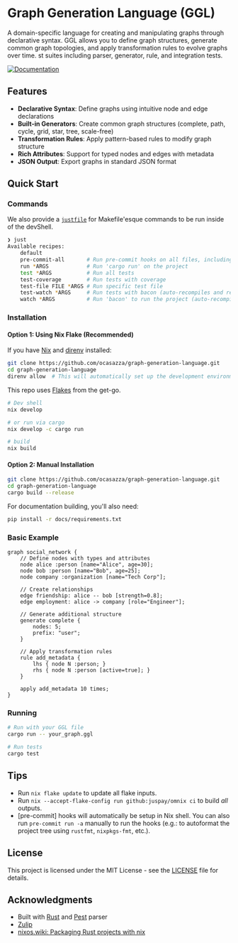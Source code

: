 
# Graph Generation Language (GGL)

A domain-specific language for creating and manipulating graphs through declarative syntax. GGL allows you to define graph structures, generate common graph topologies, and apply transformation rules to evolve graphs over time.
st suites including parser, generator, rule, and integration tests.

[![Documentation](https://img.shields.io/badge/docs-latest-blue)](https://ocasazza.github.io/graph-generation-language/)


## Features

- **Declarative Syntax**: Define graphs using intuitive node and edge declarations
- **Built-in Generators**: Create common graph structures (complete, path, cycle, grid, star, tree, scale-free)
- **Transformation Rules**: Apply pattern-based rules to modify graph structure
- **Rich Attributes**: Support for typed nodes and edges with metadata
- **JSON Output**: Export graphs in standard JSON format

## Quick Start

### Commands

We also provide a [`justfile`](https://just.systems/) for Makefile'esque commands to be run inside of the devShell.

```zsh
❯ just
Available recipes:
    default
    pre-commit-all       # Run pre-commit hooks on all files, including autoformatting
    run *ARGS            # Run 'cargo run' on the project
    test *ARGS           # Run all tests
    test-coverage        # Run tests with coverage
    test-file FILE *ARGS # Run specific test file
    test-watch *ARGS     # Run tests with bacon (auto-recompiles and re-runs tests)
    watch *ARGS          # Run 'bacon' to run the project (auto-recompiles)
```

### Installation

#### Option 1: Using Nix Flake (Recommended)

If you have [Nix](https://nixos.org/download.html) and [direnv](https://direnv.net/) installed:

```bash
git clone https://github.com/ocasazza/graph-generation-language.git
cd graph-generation-language
direnv allow  # This will automatically set up the development environment
```

This repo uses [Flakes](https://nixos.asia/en/flakes) from the get-go.


```bash
# Dev shell
nix develop

# or run via cargo
nix develop -c cargo run

# build
nix build
```


#### Option 2: Manual Installation

```bash
git clone https://github.com/ocasazza/graph-generation-language.git
cd graph-generation-language
cargo build --release
```

For documentation building, you'll also need:
```bash
pip install -r docs/requirements.txt
```

### Basic Example

```ggl
graph social_network {
    // Define nodes with types and attributes
    node alice :person [name="Alice", age=30];
    node bob :person [name="Bob", age=25];
    node company :organization [name="Tech Corp"];

    // Create relationships
    edge friendship: alice -- bob [strength=0.8];
    edge employment: alice -> company [role="Engineer"];

    // Generate additional structure
    generate complete {
        nodes: 5;
        prefix: "user";
    }

    // Apply transformation rules
    rule add_metadata {
        lhs { node N :person; }
        rhs { node N :person [active=true]; }
    }

    apply add_metadata 10 times;
}
```

### Running

```bash
# Run with your GGL file
cargo run -- your_graph.ggl

# Run tests
cargo test

```

## Tips

- Run `nix flake update` to update all flake inputs.
- Run `nix --accept-flake-config run github:juspay/omnix ci` to build _all_ outputs.
- [pre-commit] hooks will automatically be setup in Nix shell. You can also run `pre-commit run -a` manually to run the hooks (e.g.: to autoformat the project tree using `rustfmt`, `nixpkgs-fmt`, etc.).

## License

This project is licensed under the MIT License - see the [LICENSE](LICENSE) file for details.

## Acknowledgments

- Built with [Rust](https://www.rust-lang.org/) and [Pest](https://pest.rs/) parser
- [Zulip](https://nixos.zulipchat.com/#narrow/stream/413950-nix)
- [nixos.wiki: Packaging Rust projects with nix](https://nixos.wiki/wiki/Rust#Packaging_Rust_projects_with_nix)
